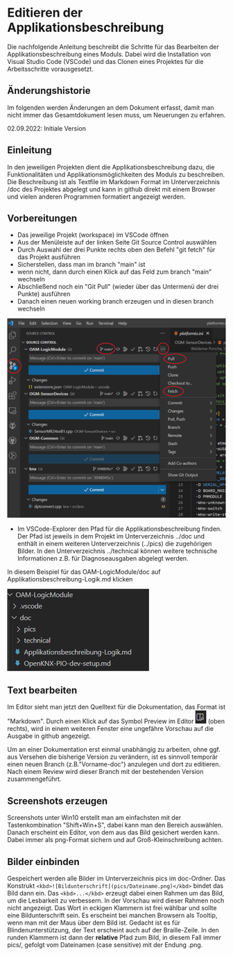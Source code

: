 <!-- 
cSpell:words Clonen
-->
# Editieren der Applikationsbeschreibung 

Die nachfolgende Anleitung beschreibt die Schritte für das Bearbeiten der Applikationsbeschreibung eines Moduls. Dabei wird die Installation von Visual Studio Code (VSCode) und das Clonen eines Projektes für die Arbeitsschritte vorausgesetzt.

## Änderungshistorie

Im folgenden werden Änderungen an dem Dokument erfasst, damit man nicht immer das Gesamtdokument lesen muss, um Neuerungen zu erfahren.

02.09.2022: Initiale Version


## **Einleitung**

In den jeweiligen Projekten dient die Applikationsbeschreibung dazu, die Funktionalitäten und Applikationsmöglichkeiten des Moduls zu beschreiben. Die Beschreibung ist als Textfile im Markdown Format im Unterverzeichnis /doc des Projektes abgelegt und kann in github direkt mit einem Browser und vielen anderen Programmen formatiert angezeigt werden. 

## **Vorbereitungen**

* Das jeweilige Projekt (workspace) im VSCode öffnen
* Aus der Menüleiste auf der linken Seite Git Source Control auswählen
* Durch Auswahl der drei Punkte rechts oben den Befehl "git fetch" für das Projekt ausführen
* Sicherstellen, dass man im branch "main" ist
* wenn nicht, dann durch einen Klick auf das Feld zum branch "main" wechseln
* Abschließend noch ein "Git Pull" (wieder über das Untermenü der drei Punkte) ausführen
* Danach einen neuen working branch erzeugen und in diesen branch wechseln

<kbd>![Git](pics/Git-Pull-Fetch.png)</kbd>

* Im VSCode-Explorer den Pfad für die Applikationsbeschreibung finden. Der Pfad ist jeweils in dem Projekt im Unterverzeichnis ../doc und enthält in einem weiteren Unterverzeichnis (../pics) die zugehörigen Bilder. In den Unterverzeichnis ../technical können weitere technische Informationen z.B. für Diagnoseausgaben abgelegt werden.

In diesem Beispiel für das OAM-LogicModule/doc
auf Applikationsbeschreibung-Logik.md klicken

<kbd>![Dateiauswahl](pics/Dateiauswahl.png)</kbd>


## **Text bearbeiten**

Im Editor sieht man jetzt den Quelltext für die Dokumentation, das Format ist "Markdown".
Durch einen Klick auf das Symbol Preview im Editor <kbd>![Vorschau](pics/Vorschau.png)</kbd> (oben rechts), wird in einem weiteren Fenster eine ungefähre Vorschau auf die Ausgabe in github angezeigt.


Um an einer Dokumentation erst einmal unabhängig zu arbeiten, ohne ggf. aus Versehen die bisherige Version zu verändern, ist es sinnvoll temporär einen neuen Branch (z.B."Vorname-doc") anzulegen und dort zu editieren. Nach einem Review wird dieser Branch mit der bestehenden Version zusammengeführt.

## **Screenshots erzeugen**

Screenshots unter Win10 erstellt man am einfachsten mit der Tastenkombination "Shift+Win+S", dabei kann man den Bereich auswählen. Danach erscheint ein Editor, von dem aus das Bild gesichert werden kann. Dabei immer als png-Format sichern und auf Groß-Kleinschreibung achten.

## **Bilder einbinden**
Gespeichert werden alle Bilder im Unterverzeichnis pics im doc-Ordner.
Das Konstrukt `<kbd>![Bildunterschrift](pics/Dateiname.png)</kbd>` bindet das Bild dann ein. Das `<kbd>...</kbd>` erzeugt dabei einen Rahmen um das Bild, um die Lesbarkeit zu verbessern. In der Vorschau wird dieser Rahmen noch nicht angezeigt. Das Wort in eckigen Klammern ist frei wählbar und sollte eine Bildunterschrift sein. Es erscheint bei manchen Browsern als Tooltip, wenn man mit der Maus über dem Bild ist. Gedacht ist es für Blindenunterstützung, der Text erscheint auch auf der Braille-Zeile. In den runden Klammern ist dann der **relative** Pfad zum Bild, in diesem Fall immer pics/, gefolgt vom Dateinamen (case sensitive) mit der Endung .png. 


